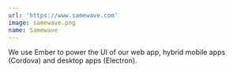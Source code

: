 ```yaml
---
url: 'https://www.samewave.com'
image: samewave.png
name: Samewave
---
```

We use Ember to power the UI of our web app, hybrid mobile apps (Cordova) and desktop apps (Electron).